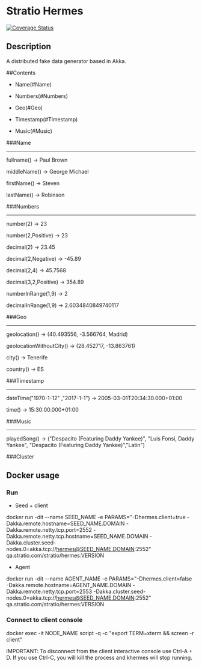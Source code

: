 # Stratio Hermes

[![Coverage Status](https://coveralls.io/repos/github/Stratio/Hermes/badge.svg?branch=master)](https://coveralls.io/github/Stratio/Hermes?branch=master)

## Description
A distributed fake data generator based in Akka.

##Contents

- Name(#Name)

- Numbers(#Numbers)

- Geo(#Geo)

- Timestamp(#Timestamp)

- Music(#Music)

###Name

-------

fullname() → Paul Brown

middleName() → George Michael

firstName() → Steven

lastName() → Robinson

###Numbers

----------
number(2) → 23

number(2,Positive) → 23

decimal(2) → 23.45

decimal(2,Negative) → -45.89

decimal(2,4) → 45.7568

decimal(3,2,Positive) → 354.89

numberInRange(1,9) → 2

decimalInRange(1,9) → 2.6034840849740117

###Geo
______

geolocation() → (40.493556, -3.566764, Madrid)

geolocationWithoutCity() → (28.452717, -13.863761)

city() → Tenerife

country() → ES

###Timestamp
____________

dateTime("1970-1-12" ,"2017-1-1") → 2005-03-01T20:34:30.000+01:00

time() → 15:30:00.000+01:00

###Music
________

playedSong() → ("Despacito (Featuring Daddy Yankee)", "Luis Fonsi, Daddy Yankee", "Despacito (Featuring Daddy Yankee)","Latin")

###Cluster


## Docker usage

### Run 

* Seed + client

docker run -dit --name SEED_NAME -e PARAMS="-Dhermes.client=true -Dakka.remote.hostname=SEED_NAME.DOMAIN -Dakka.remote.netty.tcp.port=2552 -Dakka.remote.netty.tcp.hostname=SEED_NAME.DOMAIN -Dakka.cluster.seed-nodes.0=akka.tcp://hermes@SEED_NAME.DOMAIN:2552" qa.stratio.com/stratio/hermes:VERSION

* Agent

docker run -dit --name AGENT_NAME -e PARAMS="-Dhermes.client=false -Dakka.remote.hostname=AGENT_NAME.DOMAIN -Dakka.remote.netty.tcp.port=2553 -Dakka.cluster.seed-nodes.0=akka.tcp://hermes@SEED_NAME.DOMAIN:2552" qa.stratio.com/stratio/hermes:VERSION

### Connect to client console

docker exec -it NODE_NAME script -q -c "export TERM=xterm && screen -r client"

IMPORTANT: To disconnect from the client interactive console use Ctrl-A + D. If you use Ctrl-C, you will kill the process and khermes will stop running.  
